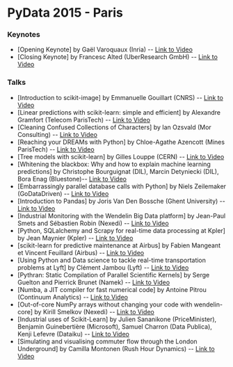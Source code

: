 # PyData 2015 - Paris

### Keynotes
* [Opening Keynote] by Gaël Varoquaux (Inria) -- [Link to Video](https://www.youtube.com/watch?v=E3p2gX67oBA)
* [Closing Keynote] by Francesc Alted (UberResearch GmbH) -- [Link to Video](https://www.youtube.com/watch?v=mh_h9_UyEss)

### Talks
* [Introduction to scikit-image] by Emmanuelle Gouillart (CNRS) -- [Link to Video](https://www.youtube.com/watch?v=xPrTHRbT1vY)
* [Linear predictions with scikit-learn: simple and efficient] by Alexandre Gramfort (Telecom ParisTech) -- [Link to Video](https://www.youtube.com/watch?v=-kAbFiecIG0)
* [Cleaning Confused Collections of Characters] by Ian Ozsvald (Mor Consulting) -- [Link to Video](https://www.youtube.com/watch?v=W1wVXzyDMX0)
* [Reaching your DREAMs with Python] by Chloe-Agathe Azencott (Mines ParisTech) -- [Link to Video](https://www.youtube.com/watch?v=IpK9GeYs_KA)
* [Tree models with scikit-learn] by Gilles Louppe (CERN) -- [Link to Video](https://www.youtube.com/watch?v=GuRfLbAU9Ho)
* [Whitening the blackbox: Why and how to explain machine learning predictions] by Christophe Bourguignat (DIL), Marcin Detyniecki (DIL), Bora Enag (Bluestone)-- [Link to Video](https://www.youtube.com/watch?v=TB3axpIpCiQ)
* [Embarrassingly parallel database calls with Python] by Niels Zeilemaker (GoDataDriven) -- [Link to Video](https://www.youtube.com/watch?v=g0eNQSzIbpQ)
* [Introduction to Pandas] by Joris Van Den Bossche (Ghent University) -- [Link to Video](https://www.youtube.com/watch?v=TSsSWuhBpmY)
* [Industrial Monitoring with the Wendelin Big Data platform] by Jean-Paul Smets and Sébastien Robin (Nexedi) -- [Link to Video](https://www.youtube.com/watch?v=kyp8vHnpUXE)
* [Python, SQLalchemy and Scrapy for real-time data processing at Kpler] by Jean Maynier (Kpler) -- [Link to Video](https://www.youtube.com/watch?v=La8VfalnHnw)
* [scikit-learn for predictive maintenance at Airbus] by Fabien Mangeant et Vincent Feuillard (Airbus) -- [Link to Video](https://www.youtube.com/watch?v=Aue3gdFcFtM)
* [Using Python and Data science to tackle real-time transportation problems at Lyft] by Clément Jambou (Lyft) -- [Link to Video](https://www.youtube.com/watch?v=nb6YiqDCpJo)
* [Pythran: Static Compilation of Parallel Scientific Kernels] by Serge Guelton and Pierrick Brunet (Namek) -- [Link to Video](https://www.youtube.com/watch?v=Af8B30mXZ7E)
* [Numba, a JIT compiler for fast numerical code] by Antoine Pitrou (Continuum Analytics) -- [Link to Video](https://www.youtube.com/watch?v=eKlNEJlSjuE)
* [Out-of-core NumPy arrays without changing your code with wendelin-core] by Kirill Smelkov (Nexedi) -- [Link to Video](https://www.youtube.com/watch?v=aQWK9qQubAc)
* [Industrial uses of Scikit-Learn] by Julien Sananikone (PriceMinister), Benjamin Guinebertière (Microsoft), Samuel Charron (Data Publica), Kenji Lefevre (Dataiku) -- [Link to Video](https://www.youtube.com/watch?v=XROaMMHhVDc)
* [Simulating and visualising commuter flow through the London Underground] by Camilla Montonen (Rush Hour Dynamics) -- [Link to Video](https://www.youtube.com/watch?v=lSbpt67GBUo)
